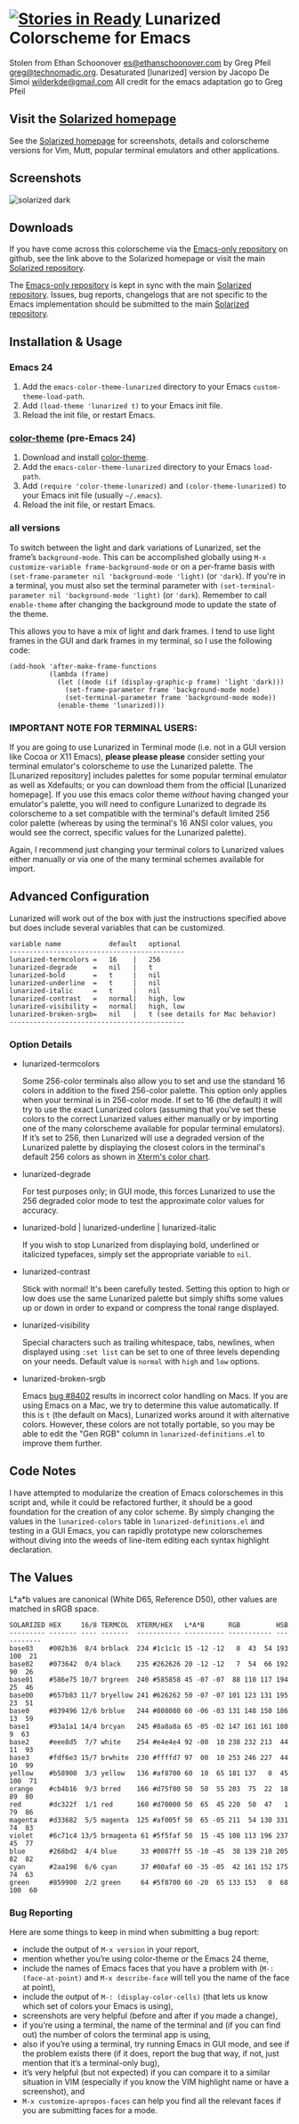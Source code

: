 [![Stories in Ready](https://badge.waffle.io/sellout/emacs-color-theme-lunarized.png?label=ready&title=Ready)](https://waffle.io/sellout/emacs-color-theme-lunarized)
Lunarized Colorscheme for Emacs
===============================

Stolen from Ethan Schoonover <es@ethanschoonover.com> by Greg Pfeil
<greg@technomadic.org>. Desaturated [lunarized] version by Jacopo De
Simoi <wilderkde@gmail.com> All credit for the emacs adaptation go to
Greg Pfeil



Visit the [Solarized homepage]
------------------------------

See the [Solarized homepage] for screenshots,
details and colorscheme versions for Vim, Mutt, popular terminal emulators and
other applications.

Screenshots
-----------

![solarized dark](https://github.com/altercation/solarized/raw/master/img/solarized-vim.png)

Downloads
---------

If you have come across this colorscheme via the [Emacs-only repository] on
github, see the link above to the Solarized homepage or visit the main [Solarized repository].

The [Emacs-only repository] is kept in sync with the main [Solarized repository]. Issues, bug reports, changelogs that are not specific to the Emacs implementation should be submitted to the main [Solarized repository].

[Solarized homepage]:    http://ethanschoonover.com/solarized
[Solarized repository]:  https://github.com/altercation/solarized
[Original Emacs-only repository]:  https://github.com/sellout/emacs-color-theme-solarized
[Emacs-only repository]:  https://github.com/wilderjds/emacs-color-theme-lunarized
[color-theme]: http://www.nongnu.org/color-theme

Installation & Usage
--------------------

### Emacs 24

1. Add the `emacs-color-theme-lunarized` directory to your Emacs `custom-theme-load-path`.
2. Add `(load-theme 'lunarized t)` to your Emacs init file.
3. Reload the init file, or restart Emacs.

### [color-theme] \(pre-Emacs 24\)

1. Download and install [color-theme].
2. Add the `emacs-color-theme-lunarized` directory to your Emacs `load-path`.
3. Add `(require 'color-theme-lunarized)` and `(color-theme-lunarized)` to your Emacs init file (usually `~/.emacs`).
3. Reload the init file, or restart Emacs.

### all versions

To switch between the light and dark variations of Lunarized, set the
frame’s `background-mode`. This can be accomplished globally using
`M-x customize-variable frame-background-mode` or on a per-frame basis
with `(set-frame-parameter nil 'background-mode 'light)` (or `'dark`).
If you're in a terminal, you must also set the terminal parameter with
`(set-terminal-parameter nil 'background-mode 'light)` (or
`'dark`). Remember to call `enable-theme` after changing the
background mode to update the state of the theme.

This allows you to have a mix of light and dark frames. I tend to use light frames in the GUI and dark frames in my terminal, so I use the following code:

```common-lisp
(add-hook 'after-make-frame-functions
          (lambda (frame)
            (let ((mode (if (display-graphic-p frame) 'light 'dark)))
              (set-frame-parameter frame 'background-mode mode)
              (set-terminal-parameter frame 'background-mode mode))
            (enable-theme 'lunarized)))
```

### IMPORTANT NOTE FOR TERMINAL USERS:

If you are going to use Lunarized in Terminal mode (i.e. not in a GUI version
like Cocoa or X11 Emacs), **please please please** consider setting your
terminal emulator's colorscheme to use the Lunarized palette. The [Lunarized
repository] includes palettes for some popular terminal emulator as well as
Xdefaults; or you can download them from the official [Lunarized homepage].
If you use this emacs color theme *without* having changed your emulator's
palette, you will need to configure Lunarized to degrade its colorscheme to
a set compatible with the terminal's default limited 256 color palette
(whereas by using the terminal's 16 ANSI color values, you would
see the correct, specific values for the Lunarized palette).

Again, I recommend just changing your terminal colors to Lunarized values
either manually or via one of the many terminal schemes available for import.

Advanced Configuration
----------------------

Lunarized will work out of the box with just the instructions specified above
but does include several variables that can be customized.

    variable name            default   optional
    --------------------------------------------
    lunarized-termcolors =   16    |   256
    lunarized-degrade    =   nil   |   t
    lunarized-bold       =   t     |   nil
    lunarized-underline  =   t     |   nil
    lunarized-italic     =   t     |   nil
    lunarized-contrast   =   normal|   high, low
    lunarized-visibility =   normal|   high, low
    lunarized-broken-srgb=   nil   |   t (see details for Mac behavior)
    --------------------------------------------

### Option Details

*   lunarized-termcolors

    Some 256-color terminals also allow you to set and use the standard 16
    colors in addition to the fixed 256-color palette. This option only
    applies when your terminal is in 256-color mode. If set to 16 (the
    default) it will try to use the exact Lunarized colors (assuming that
    you've set these colors to the correct Lunarized values either manually or
    by importing one of the many colorscheme available for popular
    terminal emulators). If it’s set to 256, then Lunarized will use a
    degraded version of the Lunarized palette by displaying the closest colors
    in the terminal's default 256 colors as shown in [Xterm's color
    chart](http://en.wikipedia.org/wiki/File:Xterm_color_chart.png).

*   lunarized-degrade

    For test purposes only; in GUI mode, this forces Lunarized to use the 256
    degraded color mode to test the approximate color values for accuracy.

*   lunarized-bold | lunarized-underline | lunarized-italic

    If you wish to stop Lunarized from displaying bold, underlined or
    italicized typefaces, simply set the appropriate variable to `nil`.

*   lunarized-contrast

    Stick with normal! It's been carefully tested. Setting this option to high
    or low does use the same Lunarized palette but simply shifts some values
    up or down in order to expand or compress the tonal range displayed.

*   lunarized-visibility

    Special characters such as trailing whitespace, tabs, newlines, when
    displayed using `:set list` can be set to one of three levels depending on
    your needs. Default value is `normal` with `high` and `low` options.

*   lunarized-broken-srgb

    Emacs [bug #8402](http://debbugs.gnu.org/cgi/bugreport.cgi?bug=8402)
    results in incorrect color handling on Macs. If you are using Emacs on a
    Mac, we try to determine this value automatically. If this is `t` (the
    default on Macs), Lunarized works around it with alternative colors.
    However, these colors are not totally portable, so you may be able to edit
    the "Gen RGB" column in `lunarized-definitions.el` to improve them further.

Code Notes
----------

I have attempted to modularize the creation of Emacs colorschemes in this script and, while it could be refactored further, it should be a good foundation for the creation of any color scheme. By simply changing the values in the `lunarized-colors` table in `lunarized-definitions.el` and testing in a GUI Emacs, you can rapidly prototype new colorschemes without diving into the weeds of line-item editing each syntax highlight declaration.

The Values
----------

L\*a\*b values are canonical (White D65, Reference D50), other values are
matched in sRGB space.

    SOLARIZED HEX     16/8 TERMCOL  XTERM/HEX   L*A*B      RGB         HSB
    --------- ------- ---- -------  ----------- ---------- ----------- -----------
    base03    #002b36  8/4 brblack  234 #1c1c1c 15 -12 -12   0  43  54 193 100  21
    base02    #073642  0/4 black    235 #262626 20 -12 -12   7  54  66 192  90  26
    base01    #586e75 10/7 brgreen  240 #585858 45 -07 -07  88 110 117 194  25  46
    base00    #657b83 11/7 bryellow 241 #626262 50 -07 -07 101 123 131 195  23  51
    base0     #839496 12/6 brblue   244 #808080 60 -06 -03 131 148 150 186  13  59
    base1     #93a1a1 14/4 brcyan   245 #8a8a8a 65 -05 -02 147 161 161 180   9  63
    base2     #eee8d5  7/7 white    254 #e4e4e4 92 -00  10 238 232 213  44  11  93
    base3     #fdf6e3 15/7 brwhite  230 #ffffd7 97  00  10 253 246 227  44  10  99
    yellow    #b58900  3/3 yellow   136 #af8700 60  10  65 181 137   0  45 100  71
    orange    #cb4b16  9/3 brred    166 #d75f00 50  50  55 203  75  22  18  89  80
    red       #dc322f  1/1 red      160 #d70000 50  65  45 220  50  47   1  79  86
    magenta   #d33682  5/5 magenta  125 #af005f 50  65 -05 211  54 130 331  74  83
    violet    #6c71c4 13/5 brmagenta 61 #5f5faf 50  15 -45 108 113 196 237  45  77
    blue      #268bd2  4/4 blue      33 #0087ff 55 -10 -45  38 139 210 205  82  82
    cyan      #2aa198  6/6 cyan      37 #00afaf 60 -35 -05  42 161 152 175  74  63
    green     #859900  2/2 green     64 #5f8700 60 -20  65 133 153   0  68 100  60

### Bug Reporting

Here are some things to keep in mind when submitting a bug report:

*   include the output of `M-x version` in your report,
*   mention whether you’re using color-theme or the Emacs 24 theme,
*   include the names of Emacs faces that you have a problem with (`M-: (face-at-point)` and `M-x describe-face` will tell you the name of the face at point),
*   include the output of `M-: (display-color-cells)` (that lets us know which set of colors your Emacs is using),
*   screenshots are very helpful (before and after if you made a change),
*   if you’re using a terminal, the name of the terminal and (if you can find out) the number of colors the terminal app is using,
*   also if you’re using a terminal, try running Emacs in GUI mode, and see if the problem exists there (if it does, report the bug that way, if not, just mention that it’s a terminal-only bug),
*   it’s very helpful (but not expected) if you can compare it to a similar situation in VIM (especially if you know the VIM highlight name or have a screenshot), and
*  `M-x customize-apropos-faces` can help you find all the relevant faces if you are submitting faces for a mode.
